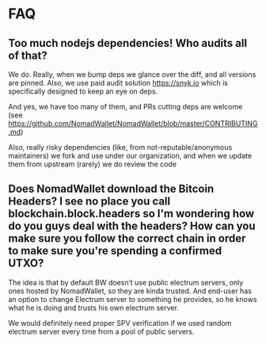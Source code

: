 # FAQ

## Too much nodejs dependencies! Who audits all of that?

We do. Really, when we bump deps we glance over the diff, and all versions are 
pinned. Also, we use paid audit solution https://snyk.io which is specifically 
designed to keep an eye on deps.

And yes, we have too many of them, and PRs cutting deps are welcome 
(see https://github.com/NomadWallet/NomadWallet/blob/master/CONTRIBUTING.md)

Also, really risky dependencies (like, from not-reputable/anonymous maintainers)
we fork and use under our organization, and when we update them from upstream (rarely)
we do review the code

## Does NomadWallet download the Bitcoin Headers? I see no place you call blockchain.block.headers so I'm wondering how do you guys deal with the headers? How can you make sure you follow the correct chain in order to make sure you're spending a confirmed UTXO?

The idea is that by default BW doesn’t use public electrum servers, only
ones hosted by NomadWallet, so they are kinda trusted. And end-user has an
option to change Electrum server to something he provides, so he knows what
he is doing and trusts his own electrum server.

We would definitely need proper SPV verification if we used random
electrum server every time from a pool of public servers.
